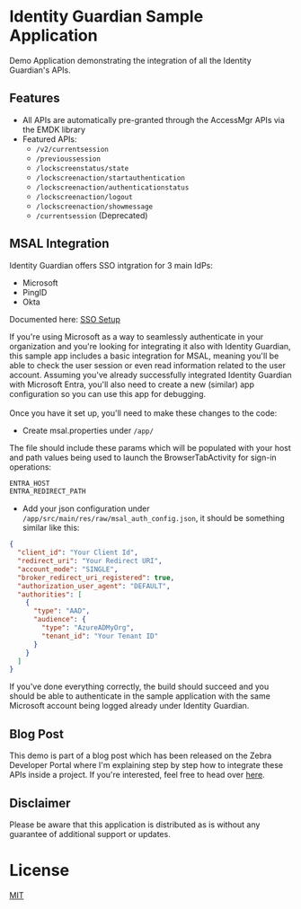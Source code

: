 # Identity Guardian Sample Application

Demo Application demonstrating the integration of all the Identity Guardian's APIs.

## Features

- All APIs are automatically pre-granted through the AccessMgr APIs via the EMDK library
- Featured APIs:
  - `/v2/currentsession`
  - `/previoussession`
  - `/lockscreenstatus/state`
  - `/lockscreenaction/startauthentication`
  - `/lockscreenaction/authenticationstatus`
  - `/lockscreenaction/logout`
  - `/lockscreenaction/showmessage`
  - `/currentsession` (Deprecated)

## MSAL Integration

Identity Guardian offers SSO intgration for 3 main IdPs:
- Microsoft
- PingID
- Okta

Documented here:
[SSO Setup](https://techdocs.zebra.com/identityguardian/2-1/setup/#sso)

If you're using Microsoft as a way to seamlessly authenticate in your organization and you're looking for integrating it also with Identity Guardian, this sample app includes a basic integration for MSAL, meaning you'll be able to check the user session or even read information related to the user account.
Assuming you've already successfully integrated Identity Guardian with Microsoft Entra, you'll also need to create a new (similar) app configuration so you can use this app for debugging.
<br>
<br>
Once you have it set up, you'll need to make these changes to the code:

- Create msal.properties under `/app/`

The file should include these params which will be populated with your host and path values being used to launch the BrowserTabActivity for sign-in operations:
<br>
```groovy
ENTRA_HOST
ENTRA_REDIRECT_PATH
```

- Add your json configuration under `/app/src/main/res/raw/msal_auth_config.json`, it should be something similar like this:

```json
{
  "client_id": "Your Client Id",
  "redirect_uri": "Your Redirect URI",
  "account_mode": "SINGLE",
  "broker_redirect_uri_registered": true,
  "authorization_user_agent": "DEFAULT",
  "authorities": [
    {
      "type": "AAD",
      "audience": {
        "type": "AzureADMyOrg",
        "tenant_id": "Your Tenant ID"
      }
    }
  ]
}
```

If you've done everything correctly, the build should succeed and you should be able to authenticate in the sample application with the same Microsoft account being logged already under Identity Guardian.

## Blog Post

This demo is part of a blog post which has been released on the Zebra Developer Portal where I'm explaining step by step how to integrate these APIs inside a project.
If you're interested, feel free to head over [here](https://developer.zebra.com/blog/mastering-identity-guardians-apis).

## Disclaimer

Please be aware that this application is distributed as is without any guarantee of additional support or updates.

# License

[MIT](LICENSE.txt)